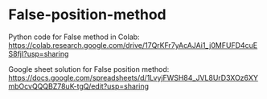 # False-position-method

Python code for False method in Colab:
https://colab.research.google.com/drive/17QrKFr7yAcAJAi1_j0MFUFD4cuES8fjI?usp=sharing

Google sheet solution for False position method:
https://docs.google.com/spreadsheets/d/1LvyjFWSH84_JVL8UrD3XOz6XYmbOcvQQQBZ78uK-tgQ/edit?usp=sharing
